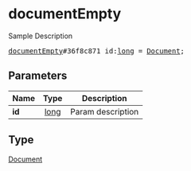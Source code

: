 # documentEmpty

Sample Description

<pre>
<a href="../constructor/documentEmpty.md">documentEmpty</a>#36f8c871 id:<a href="../type/long.md">long</a> = <a href="../type/Document.md">Document</a>;</pre>
## Parameters

| Name | Type | Description |
|------|:----:|-------------|
| **id** | <a href="../type/long.md">long</a> | Param description |

## Type

<a href="../type/Document.md">Document</a>
